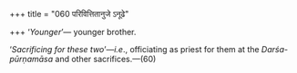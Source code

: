 +++
title = "060 परिवित्तितानुजे ऽनूढे"

+++
‘*Younger*’— younger brother.

‘*Sacrificing for these two*’—*i.e*., officiating as priest for them at
the *Darśa-pūrṇamāsa* and other sacrifices.—(60)


